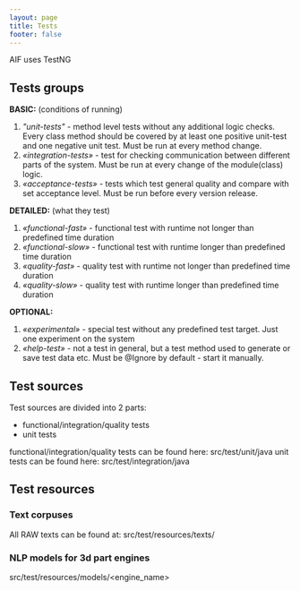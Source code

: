 ```yaml
---
layout: page
title: Tests
footer: false
---
```

AIF uses TestNG

## Tests groups

**BASIC:** (conditions of running)

1. _"unit-tests"_ - method level tests without any additional logic checks. Every class method should be covered by at least one positive unit-test and one negative unit test. Must be run at every method change.
2. _«integration-tests»_ - test for checking communication between different parts of the system. Must be run at every change of the module(class) logic.
3. _«acceptance-tests»_ - tests which test general quality and compare with set acceptance level. Must be run before every version release.

**DETAILED:** (what they test)

1. _«functional-fast»_ - functional test with runtime not longer than predefined time duration
2. _«functional-slow»_ - functional test with runtime longer than predefined time duration
3. _«quality-fast»_ - quality test with runtime not longer than predefined time duration
4. _«quality-slow»_ - quality test with runtime longer than predefined time duration

**OPTIONAL:**

1. _«experimental»_ - special test without any predefined test target. Just one experiment on the system
2. _«help-test»_ - not a test in general, but a test method used to generate or save test data etc. Must be @Ignore by default - start it manually.

## Test sources

Test sources are divided into 2 parts:

- functional/integration/quality tests 
- unit tests

functional/integration/quality tests can be found here:  src/test/unit/java
unit tests can be found here: src/test/integration/java

## Test resources

### Text corpuses

All RAW texts can be found at:
src/test/resources/texts/<language>

### NLP models for 3d part engines

src/test/resources/models/<engine_name>